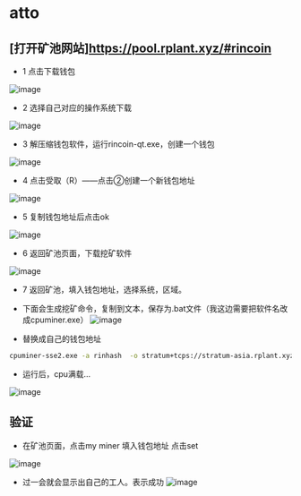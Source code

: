 # atto
## [打开矿池网站]https://pool.rplant.xyz/#rincoin

* 1 点击下载钱包
  
![image](https://github.com/user-attachments/assets/16576d09-e539-4cc5-b192-da2ced0b5321)


* 2 选择自己对应的操作系统下载
  
![image](https://github.com/user-attachments/assets/90441897-8a83-4fe1-bcbd-30eab685624e)

* 3 解压缩钱包软件，运行rincoin-qt.exe，创建一个钱包

![image](https://github.com/user-attachments/assets/0365a86d-2252-4e2c-83c1-10b3a76693c4)


* 4 点击受取（R）——点击②创建一个新钱包地址
  
![image](https://github.com/user-attachments/assets/66d33d4e-db4d-44a3-8696-48919fc219cc)

* 5 复制钱包地址后点击ok

![image](https://github.com/user-attachments/assets/9e474bf5-f70d-423f-b850-06f18c7ae173)

  
* 6 返回矿池页面，下载挖矿软件

![image](https://github.com/user-attachments/assets/3fa9c96d-cb0d-40d2-8f8b-f17f5fd30e7e)

* 7 返回矿池，填入钱包地址，选择系统，区域。
* 下面会生成挖矿命令，复制到文本，保存为.bat文件（我这边需要把软件名改成cpuminer.exe）
![image](https://github.com/user-attachments/assets/31f99260-9958-4a36-8665-5d8945338ded)


* 替换成自己的钱包地址  
```bash
cpuminer-sse2.exe -a rinhash  -o stratum+tcps://stratum-asia.rplant.xyz:17148 -u rin1qcfwgzyalkpvwzfevhhpn4kmuqspx4mpls5x4wt.rincoin
```
* 运行后，cpu满载...  

![image](https://github.com/user-attachments/assets/363c4264-2587-440a-b934-afe429eeb4c2)

## 验证
* 在矿池页面，点击my miner 填入钱包地址 点击set
  
![image](https://github.com/user-attachments/assets/09d49b19-6e0c-488e-8072-9d326f5a10b3)

* 过一会就会显示出自己的工人。表示成功
![image](https://github.com/user-attachments/assets/2dbaca2f-765d-4268-84f2-c94008513c64)






